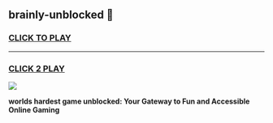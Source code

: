 
## brainly-unblocked 👋
<h3>
<a href="https://premium.freeplayer.one?title=brainly-unblocked&ref=14F">CLICK TO PLAY</a></h3>
<hr>

<h3>
<a href="https://premium.freeplayer.one?title=brainly-unblocked&ref=14F">CLICK 2 PLAY</a>
  
</h3>

<a href="https://premium.freeplayer.one?title=brainly-unblocked&ref=12F/"><img src="https://clearcache.store/games.png"></a>


**worlds hardest game unblocked: Your Gateway to Fun and Accessible Online Gaming**
